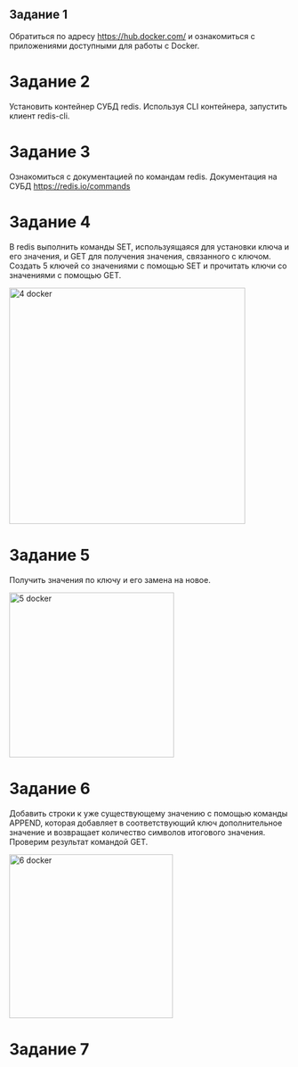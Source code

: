 ## Задание 1
Обратиться по адресу https://hub.docker.com/ и ознакомиться с приложениями доступными для работы с Docker. <br>
# Задание 2
Установить контейнер СУБД redis. Используя CLI контейнера, запустить клиент redis-cli. <br>
# Задание 3
Ознакомиться с документацией по командам redis. Документация на СУБД https://redis.io/commands <br>
# Задание 4
В redis выполнить команды SET, используящаяся для установки ключа и его значения, и GET для получения значения, связанного с ключом. 
Создать 5 ключей со значениями с помощью SET и прочитать ключи со значениями с помощью GET. <br>

<img width="424" alt="4 docker" src="https://github.com/user-attachments/assets/cf5e98dc-c379-410f-817e-b34a285878cd"> <br>

# Задание 5
Получить значения по ключу и его замена на новое. <br>

<img width="296" alt=" 5 docker" src="https://github.com/user-attachments/assets/509158b4-5636-48a4-818e-1f1988d68277"> <br>

# Задание 6
Добавить строки к уже существующему значению c помощью команды APPEND, которая добавляет в соответствующий ключ дополнительное значение и возвращает количество символов итогового значения. Проверим результат командой GET.<br>

<img width="294" alt="6 docker" src="https://github.com/user-attachments/assets/1baf4db1-1130-4f6d-9c76-153ca7590a92"> <br>

# Задание 7
